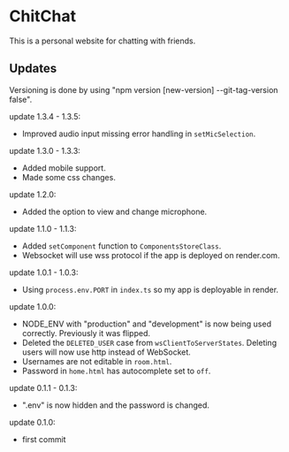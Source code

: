 # ChitChat

This is a personal website for chatting with friends.

## Updates

Versioning is done by using "npm version [new-version] --git-tag-version false".

update 1.3.4 - 1.3.5:
- Improved audio input missing error handling in `setMicSelection`.

update 1.3.0 - 1.3.3:
- Added mobile support.
- Made some css changes.

update 1.2.0:
- Added the option to view and change microphone.

update 1.1.0 - 1.1.3:
- Added `setComponent` function to `ComponentsStoreClass`.
- Websocket will use wss protocol if the app is deployed on render.com.

update 1.0.1 - 1.0.3:
- Using `process.env.PORT` in `index.ts` so my app is deployable in render.

update 1.0.0:
- NODE_ENV with "production" and "development" is now being used correctly. Previously it was flipped.
- Deleted the `DELETED_USER` case from `wsClientToServerStates`. Deleting users will now use http instead of WebSocket.
- Usernames are not editable in `room.html`.
- Password in `home.html` has autocomplete set to `off`.

update 0.1.1 - 0.1.3:
- ".env" is now hidden and the password is changed.

update 0.1.0:
- first commit